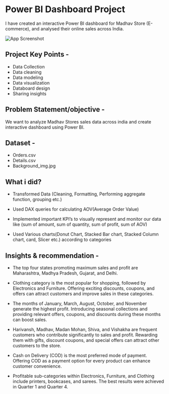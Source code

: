 
# Power BI Dashboard Project

I have created an interactive Power BI dashboard for Madhav Store (E-commerce), and analysed their online sales across India.


![App Screenshot](https://user-images.githubusercontent.com/97950473/239038511-8f9d2583-3022-41dd-bd26-3c2d8197b1c3.png)

## Project Key Points -

- Data Collection
- Data cleaning
- Data modeling
- Data visualization
- Databoard design
- Sharing insights



## Problem Statement/objective -

We want to analyze Madhav Stores sales data across india and create interactive dashboard using Power BI.




## Dataset -

- Orders.csv
- Details.csv
- Background_img.jpg





## What i did?

- Transformed Data (Cleaning, Formatting, Performing aggregate function, grouping etc.)

- Used DAX queries for calculating AOV(Average Order Value)

- Implemented important KPI’s to visually represent and monitor our data like (sum of amount, sum of quantity, sum of profit, sum of AOV)

- Used Various charts(Donut Chart, Stacked Bar chart, Stacked Column chart, card, Slicer etc.) according to categories 

## Insights & recommendation -

- The top four states promoting maximum sales and profit are Maharashtra, Madhya Pradesh, Gujarat, and Delhi. 

- Clothing category is the most popular for shopping, followed by Electronics and Furniture. Offering exciting discounts, coupons, and offers can attract customers and improve sales in these categories. 

- The months of January, March, August, October, and November generate the highest profit. Introducing seasonal collections and providing relevant offers, coupons, and discounts during these months can boost sales. 

- Harivansh, Madhav, Madan Mohan, Shiva, and Vishakha are frequent customers who contribute significantly to sales and profit. Rewarding them with gifts, discount coupons, and special offers can attract other customers to the store. 

- Cash on Delivery (COD) is the most preferred mode of payment. Offering COD as a payment option for every product can enhance customer convenience. 

- Profitable sub-categories within Electronics, Furniture, and Clothing include printers, bookcases, and sarees. The best results were achieved in Quarter 1 and Quarter 4.






